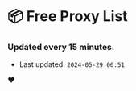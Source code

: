 # :package: Free Proxy List
### Updated every 15 minutes.

- Last updated: `2024-05-29 06:51`

:heart:

